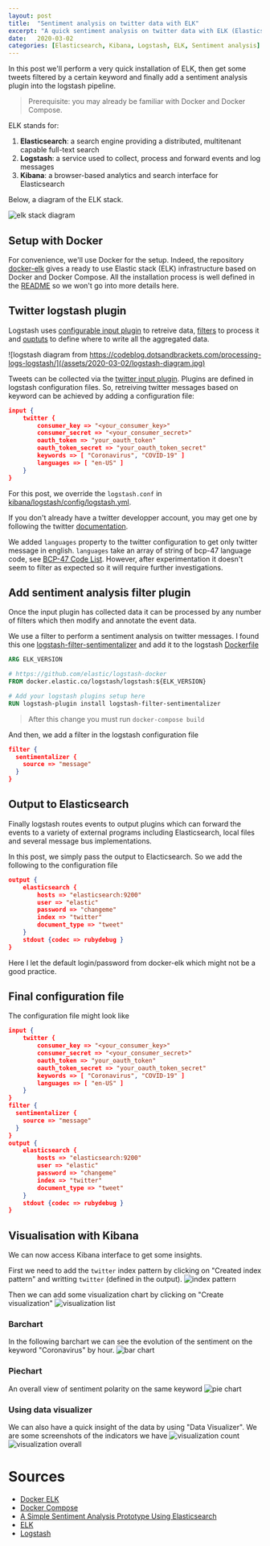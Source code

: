 ```yaml
---
layout: post
title:  "Sentiment analysis on twitter data with ELK"
excerpt: "A quick sentiment analysis on twitter data with ELK (Elasticsearch, Logstash, Kibana)"
date:   2020-03-02
categories: [Elasticsearch, Kibana, Logstash, ELK, Sentiment analysis]
---
```


In this post we'll perform a very quick installation of ELK, then get some tweets filtered by a certain keyword and finally add a sentiment analysis plugin into the logstash pipeline.

> Prerequisite: you may already be familiar with Docker and Docker Compose.

ELK stands for:
1. **Elasticsearch**: a search engine providing a distributed, multitenant capable full-text search
2. **Logstash**: a service used to collect, process and forward events and log messages
3. **Kibana**: a browser-based analytics and search interface for Elasticsearch

Below, a diagram of the ELK stack. 

![elk stack diagram](/assets/2020-03-02/elk-stack-elkb-diagram.svg)

## Setup with Docker
For convenience, we'll use Docker for the setup. Indeed, the repository [docker-elk](https://github.com/deviantony/docker-elk) gives a ready to use Elastic stack (ELK) infrastructure based on Docker and Docker Compose. All the installation process is well defined in the [README](https://github.com/deviantony/docker-elk) so we won't go into more details here. 

## Twitter logstash plugin
Logstash uses [configurable input plugin](https://www.elastic.co/guide/en/logstash/current/input-plugins.html) to retreive data, [filters](https://www.elastic.co/guide/en/logstash/current/filter-plugins.html) to process it and [ouptuts](https://www.elastic.co/guide/en/logstash/current/output-plugins.html) to define where to write all the aggregated data.

![logstash diagram from https://codeblog.dotsandbrackets.com/processing-logs-logstash/](/assets/2020-03-02/logstash-diagram.jpg)

Tweets can be collected via the [twitter input plugin](https://www.elastic.co/guide/en/logstash/current/plugins-inputs-twitter.html). Plugins are defined in logstash configuration files. 
So, retreiving twitter messages based on keyword can be achieved by adding a configuration file:

```json
input {
    twitter {
        consumer_key => "<your_consumer_key>"
        consumer_secret => "<your_consumer_secret>"
        oauth_token => "your_oauth_token"
        oauth_token_secret => "your_oauth_token_secret"
        keywords => [ "Coronavirus", "COVID-19" ]
        languages => [ "en-US" ]
    }
}
```
For this post, we override the `logstash.conf` in [kibana/logstash/config/logstash.yml](https://github.com/deviantony/docker-elk/blob/master/kibana/config/kibana.yml).

If you don't already have a twitter developper account, you may get one by following the twitter [documentation](https://developer.twitter.com/en/docs/basics/getting-started).

We added `languages` property to the twitter configuration to get only twitter message in english. `languages` take an array of string of bcp-47 language code, see [BCP-47 Code List](https://appmakers.dev/bcp-47-language-codes-list/). However, after experimentation it doesn't seem to filter as expected so it will require further investigations.

## Add sentiment analysis filter plugin
Once the input plugin has collected data it can be processed by any number of filters which then modify and annotate the event data. 

We use a filter to perform a sentiment analysis on twitter messages. I found this one [logstash-filter-sentimentalizer](https://github.com/tylerjl/logstash-filter-sentimentalizer) and add it to the logstash [Dockerfile](https://github.com/deviantony/docker-elk/blob/master/logstash/Dockerfile)

```dockerfile
ARG ELK_VERSION

# https://github.com/elastic/logstash-docker
FROM docker.elastic.co/logstash/logstash:${ELK_VERSION}

# Add your logstash plugins setup here
RUN logstash-plugin install logstash-filter-sentimentalizer
```

> After this change you must run `docker-compose build`

And then, we add a filter in the logstash configuration file
```json
filter {
  sentimentalizer {
    source => "message"
  }
}
```

## Output to Elasticsearch
Finally logstash routes events to output plugins which can forward the events to a variety of external programs including Elasticsearch, local files and several message bus implementations.

In this post, we simply pass the output to Elacticsearch. So we add the following to the configuration file
```json
output {
    elasticsearch { 
        hosts => "elasticsearch:9200"
        user => "elastic"
        password => "changeme"
        index => "twitter"
        document_type => "tweet"
    }
    stdout {codec => rubydebug }
}
```
Here I let the default login/password from docker-elk which might not be a good practice.

## Final configuration file
The configuration file might look like
```json
input {
    twitter {
        consumer_key => "<your_consumer_key>"
        consumer_secret => "<your_consumer_secret>"
        oauth_token => "your_oauth_token"
        oauth_token_secret => "your_oauth_token_secret"
        keywords => [ "Coronavirus", "COVID-19" ]
        languages => [ "en-US" ]
    }
}
filter {
  sentimentalizer {
    source => "message"
  }
}
output {
    elasticsearch { 
        hosts => "elasticsearch:9200"
        user => "elastic"
        password => "changeme"
        index => "twitter"
        document_type => "tweet"
    }
    stdout {codec => rubydebug }
}
```

## Visualisation with Kibana
We can now access Kibana interface to get some insights.

First we need to add the `twitter` index pattern by clicking on "Created index pattern" and writting `twitter` (defined in the output).
![index pattern](/assets/2020-03-02/index-pattern.png)

Then we can add some visualization chart by clicking on "Create visualization"
![visualization list](/assets/2020-03-02/visualization-list.png)

### Barchart
In the following barchart we can see the evolution of the sentiment on the keyword "Coronavirus" by hour.
![bar chart](/assets/2020-03-02/bar-chart.png)

### Piechart
An overall view of sentiment polarity on the same keyword
![pie chart](/assets/2020-03-02/pie-chart.png)

### Using data visualizer
We can also have a quick insight of the data by using "Data Visualizer". We are some screenshots of the indicators we have
![visualization count](/assets/2020-03-02/visualization-count.png)
![visualization overall](/assets/2020-03-02/visualization-overall.png)

# Sources
* [Docker ELK](https://github.com/deviantony/docker-elk)
* [Docker Compose](https://docs.docker.com/compose)
* [A Simple Sentiment Analysis Prototype Using Elasticsearch](https://qbox.io/blog/sentiment-analysis-prototype-using-elasticsearch)
* [ELK](https://wikitech.wikimedia.org/wiki/Logstash)
* [Logstash](https://codeblog.dotsandbrackets.com/processing-logs-logstash/)